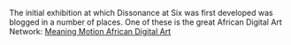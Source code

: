 The initial exhibition at which Dissonance at Six was first developed was blogged in a number of places.
One of these is the great African Digital Art Network: [Meaning Motion African Digital Art](http://www.africandigitalart.com/2013/06/meaning-motion/ "Meaning Motion African Digital Art")
